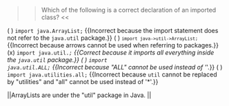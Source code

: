>>Which of the following is a correct declaration of an imported class? <<

( ) <code>import java.ArrayList;</code> {{Incorrect because the import statement does not refer to the <code>java.util</code> package.}}
( ) <code>`import java->util->ArrayList;`</code> {{Incorrect because arrows cannot be used when referring to packages.}}
(x) <code>import java.util.*;</code> {{Correct because it imports all everything inside the <code>java.util</code> package.}}
( ) <code>import java.util.ALL;</code> {{Incorrect because "ALL" cannot be used instead of '*'.}}
( ) <code>import java.utilities.all;</code> {{Incorrect because <code>util</code> cannot be replaced by "utilities" and "all" cannot be used instead of '*'.}}

||ArrayLists are under the "util" package in Java. ||

